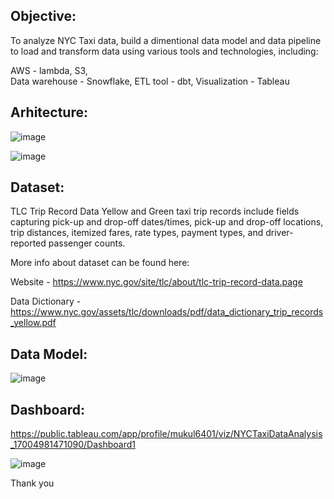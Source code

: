 ## Objective: 
To analyze NYC Taxi data, build a dimentional data model and data pipeline to load and transform data using various tools and technologies, including:

AWS - lambda, S3, 
<br> Data warehouse - Snowflake, 
ETL tool - dbt, 
Visualization - Tableau

## Arhitecture:

![image](https://github.com/mukulsagvekar/nyc-taxi/assets/83829614/acbedcd6-a683-4fb9-be66-5e9380630c6a)

![image](https://github.com/mukulsagvekar/nyc-taxi/assets/83829614/72bbf412-aa2f-436e-af54-73234e75a381)

## Dataset:
TLC Trip Record Data Yellow and Green taxi trip records include fields capturing pick-up and drop-off dates/times, pick-up and drop-off locations, trip distances, itemized fares, rate types, payment types, and driver-reported passenger counts.

More info about dataset can be found here:

Website - https://www.nyc.gov/site/tlc/about/tlc-trip-record-data.page

Data Dictionary - https://www.nyc.gov/assets/tlc/downloads/pdf/data_dictionary_trip_records_yellow.pdf

## Data Model:
![image](https://github.com/mukulsagvekar/nyc-taxi/assets/83829614/7d504611-5b61-4cfa-8fba-be6b45fe423c)

## Dashboard:
https://public.tableau.com/app/profile/mukul6401/viz/NYCTaxiDataAnalysis_17004981471090/Dashboard1

![image](https://github.com/mukulsagvekar/nyc-taxi/assets/83829614/8887341c-d2e2-4d7c-9a10-06c3a66a45aa)

Thank you
